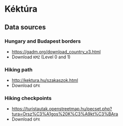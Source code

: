 # Kéktúra

## Data sources

### Hungary and Budapest borders

* https://gadm.org/download_country_v3.html
* Download `KMZ` (Level 0 and 1)

### Hiking path

* http://kektura.hu/szakaszok.html
* Download `GPX`

### Hiking checkpoints

* https://turistautak.openstreetmap.hu/pecset.php?tura=Orsz%C3%A1gos%20K%C3%A9kt%C3%BAra
* Download `GPX`
